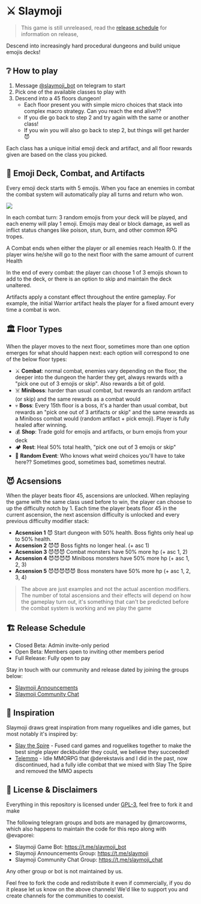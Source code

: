 # ⚔️ Slaymoji

> This game is still unreleased, read the [release schedule](#release-schedule) for information on release,

Descend into increasingly hard procedural dungeons and build unique emojis decks!

## ❔ How to play

1) Message [@slaymoji_bot](https://t.me/slaymoji_bot) on telegram to start
2) Pick one of the available classes to play with
3) Descend into a 45 floors dungeon!
    - Each floor present you with simple micro choices that stack into complex macro strategy. Can you reach the end alive??
    - If you die go back to step 2 and try again with the same or another class!
    - If you win you will also go back to step 2, but things will get harder 😈

Each class has a unique initial emoji deck and artifact, and all floor rewards given are based on the class you picked.

## 👊 Emoji Deck, Combat, and Artifacts

Every emoji deck starts with 5 emojis. When you face an enemies in combat the combat system will automatically play all turns and return who won.

![](https://i.imgur.com/q5xrqfu.png)

In each combat turn: 3 random emojis from your deck will be played, and each enemy will play 1 emoji. Emojis may deal or block damage, as well as inflict status changes like poison, stun, burn, and other common RPG tropes.

A Combat ends when either the player or all enemies reach Health 0. If the player wins he/she will go to the next floor with the same amount of current Health

In the end of every combat: the player can choose 1 of 3 emojis shown to add to the deck, or there is an option to skip and maintain the deck unaltered.

Artifacts apply a constant effect throughout the entire gameplay. For example, the initial Warrior artifact heals the player for a fixed amount every time a combat is won.

## 🏛️ Floor Types

When the player moves to the next floor, sometimes more than one option emerges for what should happen next: each option will correspond to one of the below floor types:

- ⚔️ **Combat**: normal combat, enemies vary depending on the floor, the deeper into the dungeon the harder they get, always rewards with a "pick one out of 3 emojis or skip". Also rewards a bit of gold.
- ☠️ **Miniboss**: harder than usual combat, but rewards an random artifact (or skip) and the same rewards as a combat would
- 💀 **Boss**: Every 15th floor is a boss, it's a harder than usual combat, but rewards an "pick one out of 3 artifacts or skip" and the same rewards as a Miniboss combat would (random artifact + pick emoji). Player is fully healed after winning.
- 💰 **Shop**: Trade gold for emojis and artifacts, or burn emojis from your deck
- 🏕️ **Rest**: Heal 50% total health, "pick one out of 3 emojis or skip"
- 🎲 **Random Event**: Who knows what weird choices you'll have to take here?? Sometimes good, sometimes bad, sometimes neutral.

## 😈 Acsensions

When the player beats floor 45, ascensions are unlocked. When replaying the game with the same class used before to win, the player can choose to up the difficulty notch by 1. Each time the player beats floor 45 in the current ascension, the next ascension difficulty is unlocked and every previous difficulty modifier stack:

- **Acsension 1** 😈 Start dungeon with 50% health. Boss fights only heal up to 50% health.
- **Acsension 2** 😈😈 Boss fights no longer heal. (+ asc 1)
- **Acsension 3** 😈😈😈 Combat monsters have 50% more hp (+ asc 1, 2)
- **Acsension 4** 😈😈😈😈 Miniboss monsters have 50% more hp (+ asc 1, 2, 3)
- **Acsension 5** 😈😈😈😈😈 Boss monsters have 50% more hp (+ asc 1, 2, 3, 4)

> The above are just examples and not the actual ascention modifiers. The number of total ascensions and their effects will depend on how the gameplay turn out, it's something that can't be predicted before the combat system is working and we play the game 

## 🏗️ Release Schedule

* Closed Beta: Admin invite-only period
* Open Beta: Members open to inviting other members period
* Full Release: Fully open to pay

Stay in touch with our community and release dated by joining the groups below:
- [Slaymoji Announcements](https://t.me/slaymoji)
- [Slaymoji Community Chat](https://t.me/slaymoji_chat)

## 🌟 Inspiration

Slaymoji draws great inspiration from many roguelikes and idle games, but most notably it's inspired by:

* [Slay the Spire](https://store.steampowered.com/app/646570/Slay_the_Spire/) - Fused card games and roguelikes together to make the best single player deckbuilder they could, we believe they succeeded!
* [Telemmo](https://github.com/telemmo/telemmo) - Idle MMORPG that @derekstavis and I did in the past, now discontinued, had a fully idle combat that we mixed with Slay The Spire and removed the MMO aspects

## 📖 License & Disclaimers

Everything in this repository is licensed under [GPL-3](https://www.gnu.org/licenses/gpl-3.0.en.html), feel free to fork it and make

The following telegram groups and bots are managed by @marcoworms, which also happens to maintain the code for this repo along with @evaporei:

- Slaymoji Game Bot: https://t.me/slaymoji_bot
- Slaymoji Announcements Group: https://t.me/slaymoji
- Slaymoji Community Chat Group: https://t.me/slaymoji_chat

Any other group or bot is not maintained by us.

Feel free to fork the code and redistribute it even if commercially, if you do it please let us know on the above channels! We'd like to support you and create channels for the communities to coexist.